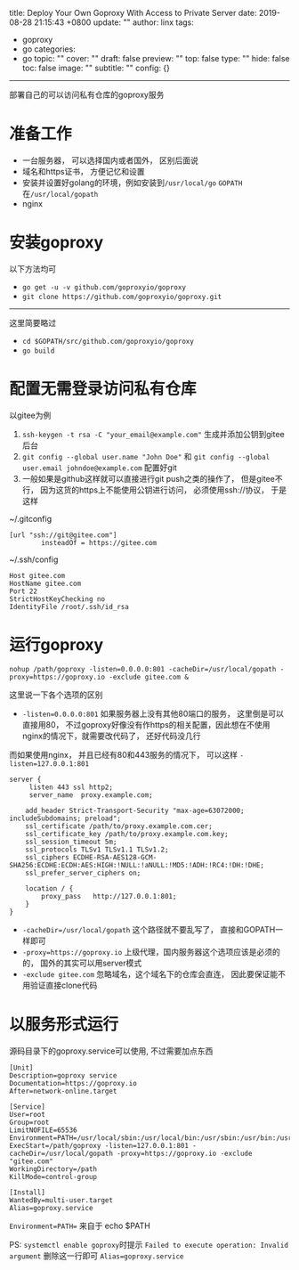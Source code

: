 title: Deploy Your Own Goproxy With Access to Private Server
date: 2019-08-28 21:15:43 +0800
update: ""
author: linx
tags:
- goproxy
- go
categories:
- go
topic: ""
cover: ""
draft: false
preview: ""
top: false
type: ""
hide: false
toc: false
image: ""
subtitle: ""
config: {}


---


部署自己的可以访问私有仓库的goproxy服务
<!--more-->

# 准备工作

- 一台服务器， 可以选择国内或者国外， 区别后面说
- 域名和https证书， 方便记忆和设置
- 安装并设置好golang的环境，例如安装到`/usr/local/go` `GOPATH` 在`/usr/local/gopath`
- nginx

# 安装goproxy

以下方法均可

- `go get -u -v github.com/goproxyio/goproxy` 
- `git clone https://github.com/goproxyio/goproxy.git`

----

这里简要略过

- `cd $GOPATH/src/github.com/goproxyio/goproxy`
- `go build`

# 配置无需登录访问私有仓库

以gitee为例

1. `ssh-keygen -t rsa -C "your_email@example.com"` 生成并添加公钥到gitee后台
2. `git config --global user.name "John Doe"` 和 `git config --global user.email johndoe@example.com` 配置好git
3. 一般如果是github这样就可以直接进行git push之类的操作了， 但是gitee不行， 因为这货的https上不能使用公钥进行访问， 必须使用ssh://协议， 于是这样


~/.gitconfig

```
[url "ssh://git@gitee.com"]
        insteadOf = https://gitee.com
```

~/.ssh/config
```
Host gitee.com
HostName gitee.com
Port 22
StrictHostKeyChecking no
IdentityFile /root/.ssh/id_rsa
```

# 运行goproxy

```
nohup /path/goproxy -listen=0.0.0.0:801 -cacheDir=/usr/local/gopath -proxy=https://goproxy.io -exclude gitee.com &
```

这里说一下各个选项的区别

- `-listen=0.0.0.0:801` 如果服务器上没有其他80端口的服务， 这里倒是可以直接用80， 不过goproxy好像没有作https的相关配置，因此想在不使用nginx的情况下，就需要改代码了， 还好代码没几行

而如果使用nginx， 并且已经有80和443服务的情况下， 可以这样  `-listen=127.0.0.1:801`

```
server {
     listen 443 ssl http2;
     server_name  proxy.example.com;

    add_header Strict-Transport-Security "max-age=63072000; includeSubdomains; preload";
    ssl_certificate /path/to/proxy.example.com.cer;
    ssl_certificate_key /path/to/proxy.example.com.key;
    ssl_session_timeout 5m;
    ssl_protocols TLSv1 TLSv1.1 TLSv1.2;
    ssl_ciphers ECDHE-RSA-AES128-GCM-SHA256:ECDHE:ECDH:AES:HIGH:!NULL:!aNULL:!MD5:!ADH:!RC4:!DH:!DHE;
    ssl_prefer_server_ciphers on;

    location / {
        proxy_pass   http://127.0.0.1:801;
    }
}

```

- `-cacheDir=/usr/local/gopath` 这个路径就不要乱写了， 直接和GOPATH一样即可
- `-proxy=https://goproxy.io` 上级代理，国内服务器这个选项应该是必须的的， 国外的其实可以用server模式
- `-exclude gitee.com` 忽略域名，这个域名下的仓库会直连， 因此要保证能不用验证直接clone代码

# 以服务形式运行

源码目录下的goproxy.service可以使用, 不过需要加点东西

```
[Unit]
Description=goproxy service
Documentation=https://goproxy.io
After=network-online.target

[Service]
User=root
Group=root
LimitNOFILE=65536
Environment=PATH=/usr/local/sbin:/usr/local/bin:/usr/sbin:/usr/bin:/usr/local/go/bin:/root/bin:/usr/local/gopath/bin
ExecStart=/path/goproxy -listen=127.0.0.1:801 -cacheDir=/usr/local/gopath -proxy=https://goproxy.io -exclude "gitee.com"
WorkingDirectory=/path
KillMode=control-group

[Install]
WantedBy=multi-user.target
Alias=goproxy.service
```

`Environment=PATH=` 来自于 echo $PATH

PS: `systemctl enable goproxy`时提示 `Failed to execute operation: Invalid argument` 删除这一行即可 `Alias=goproxy.service`
